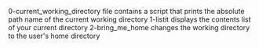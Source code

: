 0-current_working_directory file contains a script that prints the absolute path name of the current working directory
1-listit displays the contents list of your current directory
2-bring_me_home changes the working directory to the user's home directory


